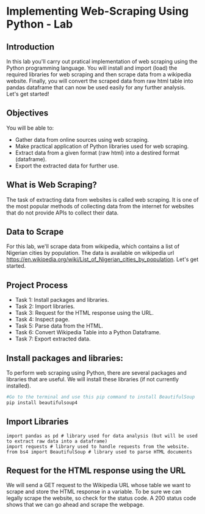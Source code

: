 # Implementing Web-Scraping Using Python - Lab

## Introduction

In this lab you'll carry out pratical implementation of web scraping using the Python programming language. You will install and import (load) the required libraries for web scraping and then scrape data from a wikipedia website. Finally, you will convert the scraped data from raw html table into pandas dataframe that can now be used easily for any further analysis. Let's get started!

## Objectives

You will be able to:

- Gather data from online sources using web scraping.
- Make practical application of Python libraries used for web scraping.
- Extract data from a given format (raw html) into a destired format (dataframe).
- Export the extracted data for further use.

## What is Web Scraping?

The task of extracting data from websites is called web scraping. It is one of the most popular methods of collecting data from the internet for websites that do not provide APIs to collect their data.

## Data to Scrape

For this lab, we'll scrape data from wikipedia, which contains a list of Nigerian cities by population. The data is available on wikipedia url https://en.wikipedia.org/wiki/List_of_Nigerian_cities_by_population. Let's get started.

## Project Process

- Task 1: Install packages and libraries.
- Task 2: Import libraries.
- Task 3: Request for the HTML response using the URL.
- Task 4: Inspect page.
- Task 5: Parse data from the HTML.
- Task 6: Convert Wikipedia Table into a Python Dataframe.
- Task 7: Export extracted data.

## Install packages and libraries:
To perform web scraping using Python, there are several packages and libraries that are useful. We will install these libraries (if not currently installed).

```Python
#Go to the terminal and use this pip command to install BeautifulSoup
pip install beautifulsoup4 
```

## Import Libraries
```
import pandas as pd # library used for data analysis (but will be used to extract raw data into a dataframe)
import requests # library used to handle requests from the website.
from bs4 import BeautifulSoup # library used to parse HTML documents
```
## Request for the HTML response using the URL
We will send a GET request to the Wikipedia URL whose table we want to scrape and store the HTML response in a variable. To be sure we can legally scrape the website, so check for the status code. A 200 status code shows that we can go ahead and scrape the webpage.
